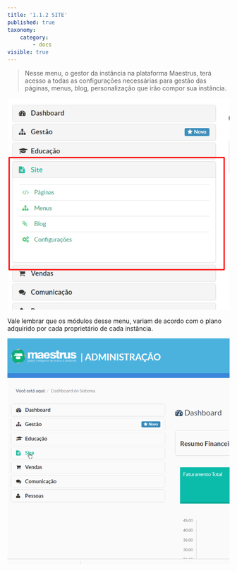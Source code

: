 ```yaml
---
title: '1.1.2 SITE'
published: true
taxonomy:
    category:
        - docs
visible: true
---
```


> Nesse menu, o gestor da instância na plataforma Maestrus, terá acesso a todas as configurações necessárias para gestão das páginas, menus, blog, personalização que irão compor sua instância.

![Imagem site](menu-site.png)

Vale lembrar que os módulos desse menu, variam de acordo com o plano adquirido por cada proprietário de cada instância.

![Imagem site](site.gif)

